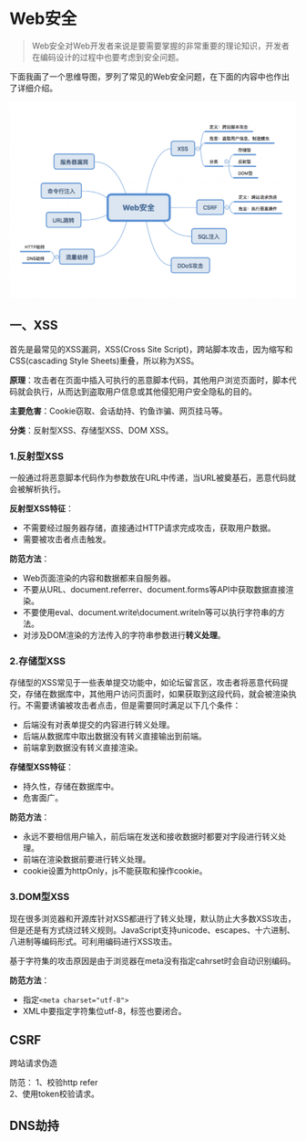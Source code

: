 # Web安全

> Web安全对Web开发者来说是要需要掌握的非常重要的理论知识，开发者在编码设计的过程中也要考虑到安全问题。

下面我画了一个思维导图，罗列了常见的Web安全问题，在下面的内容中也作出了详细介绍。

![Web安全](./img/web-security-mind.png)

## 一、XSS

首先是最常见的XSS漏洞，XSS(Cross Site Script)，跨站脚本攻击，因为缩写和CSS(cascading Style Sheets)重叠，所以称为XSS。

**原理**：攻击者在页面中插入可执行的恶意脚本代码，其他用户浏览页面时，脚本代码就会执行，从而达到盗取用户信息或其他侵犯用户安全隐私的目的。

**主要危害**：Cookie窃取、会话劫持、钓鱼诈骗、网页挂马等。

**分类**：反射型XSS、存储型XSS、DOM XSS。

### 1.反射型XSS
一般通过将恶意脚本代码作为参数放在URL中传递，当URL被奠基石，恶意代码就会被解析执行。

**反射型XSS特征**：
* 不需要经过服务器存储，直接通过HTTP请求完成攻击，获取用户数据。
* 需要被攻击者点击触发。

**防范方法**：
* Web页面渲染的内容和数据都来自服务器。
* 不要从URL、document.referrer、document.forms等API中获取数据直接渲染。
* 不要使用eval、document.write\document.writeln等可以执行字符串的方法。
* 对涉及DOM渲染的方法传入的字符串参数进行**转义处理**。

### 2.存储型XSS
存储型的XSS常见于一些表单提交功能中，如论坛留言区，攻击者将恶意代码提交，存储在数据库中，其他用户访问页面时，如果获取到这段代码，就会被渲染执行。不需要诱骗被攻击者点击，但是需要同时满足以下几个条件：
* 后端没有对表单提交的内容进行转义处理。
* 后端从数据库中取出数据没有转义直接输出到前端。
* 前端拿到数据没有转义直接渲染。

**存储型XSS特征**：
* 持久性，存储在数据库中。
* 危害面广。

**防范方法**：
* 永远不要相信用户输入，前后端在发送和接收数据时都要对字段进行转义处理。
* 前端在渲染数据前要进行转义处理。
* cookie设置为httpOnly，js不能获取和操作cookie。

### 3.DOM型XSS
现在很多浏览器和开源库针对XSS都进行了转义处理，默认防止大多数XSS攻击，但是还是有方式绕过转义规则。JavaScript支持unicode、escapes、十六进制、八进制等编码形式。可利用编码进行XSS攻击。

基于字符集的攻击原因是由于浏览器在meta没有指定cahrset时会自动识别编码。

**防范方法**：
* 指定`<meta charset="utf-8">`
* XML中要指定字符集位utf-8，标签也要闭合。

## CSRF
跨站请求伪造

防范：
1、校验http refer  
2、使用token校验请求。

## DNS劫持